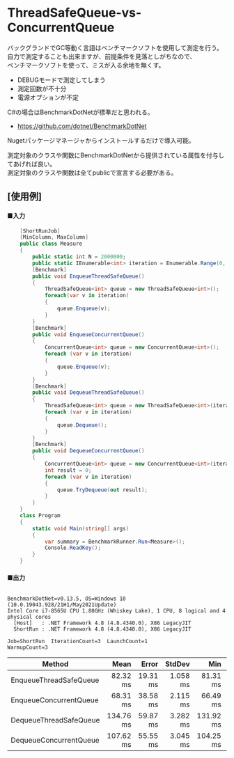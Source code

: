 # ThreadSafeQueue-vs-ConcurrentQueue

バックグランドでGC等動く言語はベンチマークソフトを使用して測定を行う。  
自力で測定することも出来ますが、前提条件を見落としがちなので、  
ベンチマークソフトを使って、ミスが入る余地を無くす。  
* DEBUGモードで測定してしまう
* 測定回数が不十分
* 電源オプションが不定


C#の場合はBenchmarkDotNetが標準だと思われる。
* https://github.com/dotnet/BenchmarkDotNet

Nugetパッケージマネージャからインストールするだけで導入可能。

測定対象のクラスや関数にBenchmarkDotNetから提供されている属性を付与してあげれば良い。  
測定対象のクラスや関数は全てpublicで宣言する必要がある。


## [使用例]

#### ■入力
```csharp
    [ShortRunJob]
    [MinColumn, MaxColumn]
    public class Measure
    {
        public static int N = 2000000;
        public static IEnumerable<int> iteration = Enumerable.Range(0, N);
        [Benchmark]
        public void EnqueueThreadSafeQueue()
        {
            ThreadSafeQueue<int> queue = new ThreadSafeQueue<int>();
            foreach(var v in iteration)
            {
                queue.Enqueue(v);
            }
        }
        [Benchmark]
        public void EnqueueConcurrentQueue()
        {
            ConcurrentQueue<int> queue = new ConcurrentQueue<int>();
            foreach (var v in iteration)
            {
                queue.Enqueue(v);
            }
        }
        [Benchmark]
        public void DequeueThreadSafeQueue()
        {
            ThreadSafeQueue<int> queue = new ThreadSafeQueue<int>(iteration.ToArray());
            foreach (var v in iteration)
            {
                queue.Dequeue();
            }
        }
        [Benchmark]
        public void DequeueConcurrentQueue()
        {
            ConcurrentQueue<int> queue = new ConcurrentQueue<int>(iteration.ToArray());
            int result = 0;
            foreach (var v in iteration)
            {
                queue.TryDequeue(out result);
            }
        }
    }
    class Program
    {
        static void Main(string[] args)
        {
            var summary = BenchmarkRunner.Run<Measure>();
            Console.ReadKey();
        }
    }
```
#### ■出力
```

BenchmarkDotNet=v0.13.5, OS=Windows 10 (10.0.19043.928/21H1/May2021Update)
Intel Core i7-8565U CPU 1.80GHz (Whiskey Lake), 1 CPU, 8 logical and 4 physical cores
  [Host]   : .NET Framework 4.8 (4.8.4340.0), X86 LegacyJIT
  ShortRun : .NET Framework 4.8 (4.8.4340.0), X86 LegacyJIT

Job=ShortRun  IterationCount=3  LaunchCount=1
WarmupCount=3

```

|                 Method |      Mean |    Error |   StdDev |       Min |       Max |
|----------------------- |----------:|---------:|---------:|----------:|----------:|
| EnqueueThreadSafeQueue |  82.32 ms | 19.31 ms | 1.058 ms |  81.31 ms |  83.42 ms |
| EnqueueConcurrentQueue |  68.31 ms | 38.58 ms | 2.115 ms |  66.49 ms |  70.63 ms |
| DequeueThreadSafeQueue | 134.76 ms | 59.87 ms | 3.282 ms | 131.92 ms | 138.35 ms |
| DequeueConcurrentQueue | 107.62 ms | 55.55 ms | 3.045 ms | 104.25 ms | 110.18 ms |

